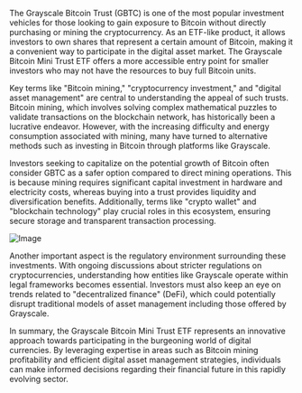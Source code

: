 The Grayscale Bitcoin Trust (GBTC) is one of the most popular investment vehicles for those looking to gain exposure to Bitcoin without directly purchasing or mining the cryptocurrency. As an ETF-like product, it allows investors to own shares that represent a certain amount of Bitcoin, making it a convenient way to participate in the digital asset market. The Grayscale Bitcoin Mini Trust ETF offers a more accessible entry point for smaller investors who may not have the resources to buy full Bitcoin units.

Key terms like "Bitcoin mining," "cryptocurrency investment," and "digital asset management" are central to understanding the appeal of such trusts. Bitcoin mining, which involves solving complex mathematical puzzles to validate transactions on the blockchain network, has historically been a lucrative endeavor. However, with the increasing difficulty and energy consumption associated with mining, many have turned to alternative methods such as investing in Bitcoin through platforms like Grayscale.

Investors seeking to capitalize on the potential growth of Bitcoin often consider GBTC as a safer option compared to direct mining operations. This is because mining requires significant capital investment in hardware and electricity costs, whereas buying into a trust provides liquidity and diversification benefits. Additionally, terms like "crypto wallet" and "blockchain technology" play crucial roles in this ecosystem, ensuring secure storage and transparent transaction processing.

![Image](https://github.com/user-attachments/assets/31692037-0104-4703-abd1-696b6a7dd41b)

Another important aspect is the regulatory environment surrounding these investments. With ongoing discussions about stricter regulations on cryptocurrencies, understanding how entities like Grayscale operate within legal frameworks becomes essential. Investors must also keep an eye on trends related to "decentralized finance" (DeFi), which could potentially disrupt traditional models of asset management including those offered by Grayscale.

In summary, the Grayscale Bitcoin Mini Trust ETF represents an innovative approach towards participating in the burgeoning world of digital currencies. By leveraging expertise in areas such as Bitcoin mining profitability and efficient digital asset management strategies, individuals can make informed decisions regarding their financial future in this rapidly evolving sector.
